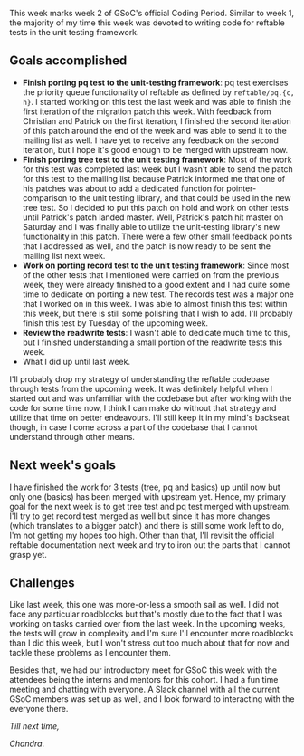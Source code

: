 This week marks week 2 of GSoC's official Coding Period. Similar to week 1, the majority of my time this week was devoted to writing code for reftable tests in the unit testing framework.

## Goals accomplished
- **Finish porting pq test to the unit-testing framework**: pq test exercises the priority queue functionality of reftable as defined by `reftable/pq.{c, h}`. I started working on this test the last week and was able to finish the first iteration of the migration patch this week. With feedback from Christian and Patrick on the first iteration, I finished the second iteration of this patch around the end of the week and was able to send it to the mailing list as well. I have yet to receive any feedback on the second iteration, but I hope it's good enough to be merged with upstream now.
- **Finish porting tree test to the unit testing framework**: Most of the work for this test was completed last week but I wasn't able to send the patch for this test to the mailing list because Patrick informed me that one of his patches was about to add a dedicated function for pointer-comparison to the unit testing library, and that could be used in the new tree test. So I decided to put this patch on hold and work on other tests until Patrick's patch landed master. Well, Patrick's patch hit master on Saturday and I was finally able to utilize the unit-testing library's new functionality in this patch. There were a few other small feedback points that I addressed as well, and the patch is now ready to be sent the mailing list next week.
- **Work on porting record test to the unit testing framework**: Since most of the other tests that I mentioned were carried on from the previous week, they were already finished to a good extent and I had quite some time to dedicate on porting a new test. The records test was a major one that I worked on in this week. I was able to almost finish this test within this week, but there is still some polishing that I wish to add. I'll probably finish this test by Tuesday of the upcoming week.
- **Review the readwrite tests**: I wasn't able to dedicate much time to this, but I finished understanding a small portion of the readwrite tests this week.
- What I did up until last week.

I'll probably drop my strategy of understanding the reftable codebase through tests from the upcoming week. It was definitely helpful when I started out and was unfamiliar with the codebase but after working with the code for some time now, I think I can make do without that strategy and utilize that time on better endeavours. I'll still keep it in my mind's backseat though, in case I come across a part of the codebase that I cannot understand through other means.

## Next week's goals
I have finished the work for 3 tests (tree, pq and basics) up until now but only one (basics) has been merged with upstream yet. Hence, my primary goal for the next week is to get tree test and pq test merged with upstream. I'll try to get record test merged as well but since it has more changes (which translates to a bigger patch) and there is still some work left to do, I'm not getting my hopes too high. Other than that, I'll revisit the official reftable documentation next week and try to iron out the parts that I cannot grasp yet.

## Challenges
Like last week, this one was more-or-less a smooth sail as well. I did not face any particular roadblocks but that's mostly due to the fact that I was working on tasks carried over from the last week. In the upcoming weeks, the tests will grow in complexity and I'm sure I'll encounter more roadblocks than I did this week, but I won't stress out too much about that for now and tackle these problems as I encounter them.

Besides that, we had our introductory meet for GSoC this week with the attendees being the interns and mentors for this cohort. I had a fun time meeting and chatting with everyone. A Slack channel with all the current GSoC members was set up as well, and I look forward to interacting with the everyone there.

_Till next time,_

_Chandra_.
